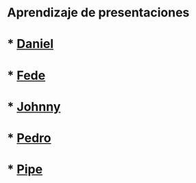 # Aprendizaje de presentaciones




# * [Daniel](charladani.md)   
# * [Fede](charlafede.md)   
# * [Johnny](charlajohnny.md)   
# * [Pedro](charlapedro.md)   
# * [Pipe](charlapipe.md)   
